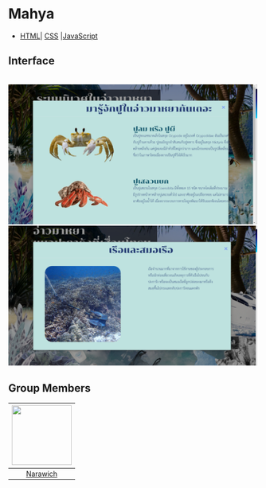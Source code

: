 # Mahya
* <a href="https://en.wikipedia.org/wiki/HTML" target="_blank">HTML</a>| <a href="https://en.wikipedia.org/wiki/Cascading_Style_Sheets" target="_blank">CSS</a> |<a href="https://en.wikipedia.org/wiki/JavaScript" target="_blank">JavaScript</a> 

## Interface
<img src="interface/1.png" alt="" width="500"/>
<img src="interface/2.png" alt="" width="500"/>
<img src="interface/3.png" alt="" width="500"/>
<img src="interface/4.png" alt="" width="500"/>
<img src="interface/5.png" alt="" width="500"/>
<img src="interface/6.png" alt="" width="500"/>

## Group Members
 |<img src="https://avatars.githubusercontent.com/u/42956425?v=4" width="120px" height="120px">|
 |:---:|
|[Narawich](https://github.com/Narawich)|


